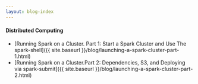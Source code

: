 ```yaml
---
layout: blog-index
---
```


#### Distributed Computing

- [Running Spark on a Cluster. Part 1: Start a Spark Cluster and Use The spark-shell]({{ site.baseurl }}/blog/launching-a-spark-cluster-part-1.html)
- [Running Spark on a Cluster.Part 2: Dependencies, S3, and Deploying via spark-submit]({{ site.baseurl }}/blog/launching-a-spark-cluster-part-2.html)
